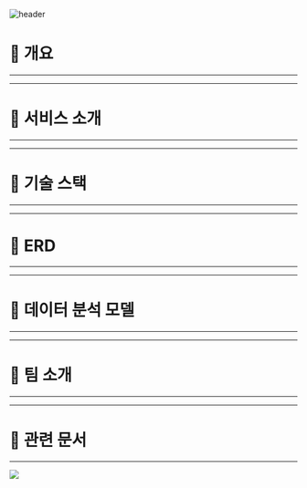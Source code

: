 ![header](https://capsule-render.vercel.app/api?type=slice&height=250&color=gradient&text=하우스코어&fontAlign=20&textBg=false&fontSize=60&reversal=true&fontAlignY=44&animation=fadeIn&stroke=FFFFFF&fontColor=41D341)

# 🏡 개요
***

***
# 🏡 서비스 소개
***

***
# 🏡 기술 스택
***

***
# 🏡 ERD
***

***
# 🏡 데이터 분석 모델
***

***
# 🏡 팀 소개
***

***
# 🏡 관련 문서
***

![](https://capsule-render.vercel.app/api?type=slice&height=250&color=gradient&text=넥카라쿠배&fontAlign=15&textBg=false&fontSize=30&reversal=false&fontAlignY=50&animation=twinkling&fontColor=FFFFFF&section=footer&desc=박영규%20김희주%20안성재%20천우진%20안상준%20양희태%20정종욱&descAlignY=85)